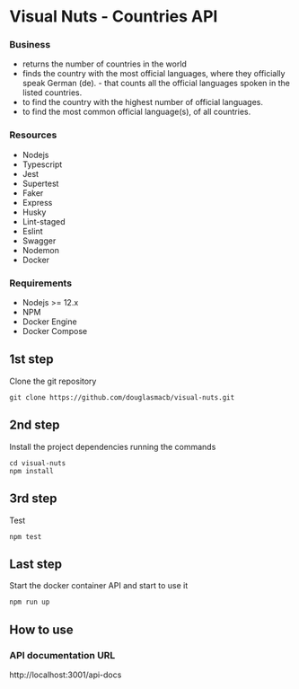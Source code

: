 # Visual Nuts - Countries API

### Business
- returns the number of countries in the world
- finds the country with the most official languages, where they officially speak German (de). - that counts all the official languages spoken in the listed countries.
- to find the country with the highest number of official languages.
- to find the most common official language(s), of all countries.

### Resources
   - Nodejs 
   - Typescript
   - Jest
   - Supertest
   - Faker
   - Express
   - Husky
   - Lint-staged
   - Eslint
   - Swagger
   - Nodemon
   - Docker

### Requirements
   - Nodejs >= 12.x 
   - NPM
   - Docker Engine
   - Docker Compose

## 1st step

Clone the git repository

``` shell script
git clone https://github.com/douglasmacb/visual-nuts.git
```

## 2nd step

Install the project dependencies running the commands

``` shell script
cd visual-nuts
npm install
```

## 3rd step

Test
``` shell script
npm test
```

## Last step

Start the docker container API and start to use it

``` shell script
npm run up
```


## How to use

### API documentation URL
http://localhost:3001/api-docs
